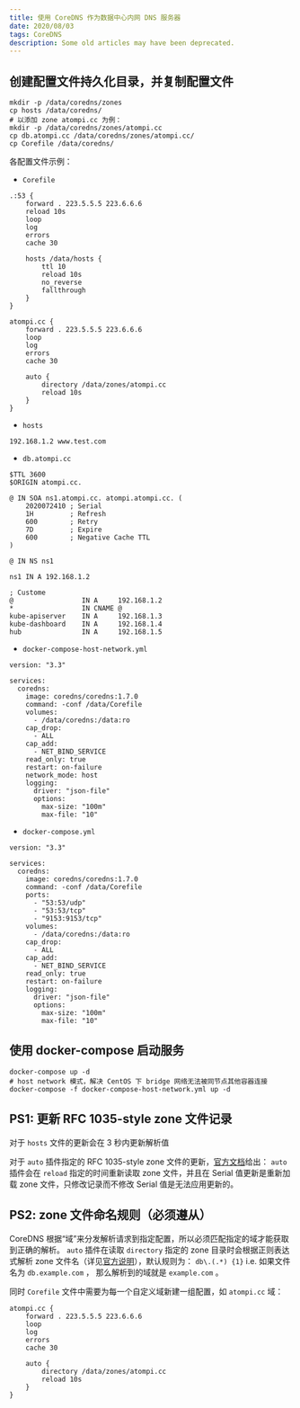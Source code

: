 ```yaml
---
title: 使用 CoreDNS 作为数据中心内网 DNS 服务器
date: 2020/08/03
tags: CoreDNS
description: Some old articles may have been deprecated.
---
```


## 创建配置文件持久化目录，并复制配置文件

``` plain
mkdir -p /data/coredns/zones
cp hosts /data/coredns/
# 以添加 zone atompi.cc 为例：
mkdir -p /data/coredns/zones/atompi.cc
cp db.atompi.cc /data/coredns/zones/atompi.cc/
cp Corefile /data/coredns/
```
各配置文件示例：

- `Corefile`

``` plain
.:53 {
    forward . 223.5.5.5 223.6.6.6
    reload 10s
    loop
    log
    errors
    cache 30

    hosts /data/hosts {
        ttl 10
        reload 10s
        no_reverse
        fallthrough
    }
}

atompi.cc {
    forward . 223.5.5.5 223.6.6.6
    loop
    log
    errors
    cache 30

    auto {
        directory /data/zones/atompi.cc
        reload 10s
    }
}
```
- `hosts`

``` plain
192.168.1.2 www.test.com
```
- `db.atompi.cc`

``` plain
$TTL 3600
$ORIGIN atompi.cc.

@ IN SOA ns1.atompi.cc. atompi.atompi.cc. (
    2020072410 ; Serial
    1H         ; Refresh
    600        ; Retry
    7D         ; Expire
    600        ; Negative Cache TTL
)

@ IN NS ns1

ns1 IN A 192.168.1.2

; Custome
@                 IN A     192.168.1.2
*                 IN CNAME @
kube-apiserver    IN A     192.168.1.3
kube-dashboard    IN A     192.168.1.4
hub               IN A     192.168.1.5
```
- `docker-compose-host-network.yml`

``` plain
version: "3.3"

services:
  coredns:
    image: coredns/coredns:1.7.0
    command: -conf /data/Corefile
    volumes:
      - /data/coredns:/data:ro
    cap_drop:
      - ALL
    cap_add:
      - NET_BIND_SERVICE
    read_only: true
    restart: on-failure
    network_mode: host
    logging:
      driver: "json-file"
      options:
        max-size: "100m"
        max-file: "10"
```
- `docker-compose.yml`

``` plain
version: "3.3"

services:
  coredns:
    image: coredns/coredns:1.7.0
    command: -conf /data/Corefile
    ports:
      - "53:53/udp"
      - "53:53/tcp"
      - "9153:9153/tcp"
    volumes:
      - /data/coredns:/data:ro
    cap_drop:
      - ALL
    cap_add:
      - NET_BIND_SERVICE
    read_only: true
    restart: on-failure
    logging:
      driver: "json-file"
      options:
        max-size: "100m"
        max-file: "10"
```
## 使用 docker-compose 启动服务

``` plain
docker-compose up -d
# host network 模式，解决 CentOS 下 bridge 网络无法被同节点其他容器连接
docker-compose -f docker-compose-host-network.yml up -d
```
## PS1: 更新 RFC 1035-style zone 文件记录

对于 `hosts` 文件的更新会在 3 秒内更新解析值

对于 `auto` 插件指定的 RFC 1035-style zone 文件的更新，[官方文档](https://coredns.io/plugins/auto/#syntax)给出： `auto` 插件会在 `reload` 指定的时间重新读取 zone 文件，并且在 Serial 值更新是重新加载 zone 文件，只修改记录而不修改 Serial 值是无法应用更新的。

## PS2: zone 文件命名规则（必须遵从）

CoreDNS 根据“域”来分发解析请求到指定配置，所以必须匹配指定的域才能获取到正确的解析。 `auto` 插件在读取 `directory` 指定的 zone 目录时会根据正则表达式解析 zone 文件名（详见[官方说明](https://coredns.io/plugins/auto/#syntax)），默认规则为： `db\.(.*) {1}` i.e. 如果文件名为 `db.example.com` ， 那么解析到的域就是 `example.com` 。

同时 `Corefile` 文件中需要为每一个自定义域新建一组配置，如 `atompi.cc` 域：

``` plain
atompi.cc {
    forward . 223.5.5.5 223.6.6.6
    loop
    log
    errors
    cache 30

    auto {
        directory /data/zones/atompi.cc
        reload 10s
    }
}
```
